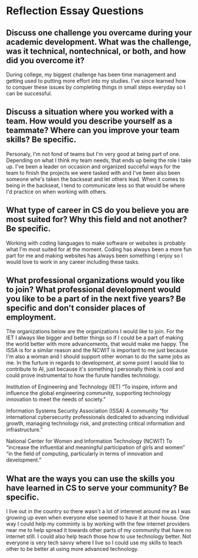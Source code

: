 # Reflection Essay Questions

## Discuss one challenge you overcame during your academic development. What was the challenge, was it technical, nontechnical, or both, and how did you overcome it?

During college, my biggest challenge has been time management and getting used to putting more effort into my studies. I've since learned how to conquer these issues by completing things in small steps everyday so I can be successful.

## Discuss a situation where you worked with a team. How would you describe yourself as a teammate? Where can you improve your team skills? Be specific.

Personaly, I'm not fond of teams but I'm very good at being part of one. Depending on what I think my team needs, that ends up being the role I take up. I've been a leader on occasion and organized succeful ways for the team to finish the projects we were tasked with and I've been also been someone whe's taken the backseat and let others lead. When it comes to being in the backseat, I tend to communicate less so that would be where I'd practice on when working with others.

## What type of career in CS do you believe you are most suited for? Why this field and not another? Be specific.

Working with coding lianguages to make software or websites is probably what I'm most suited for at the moment. Coding has always been a more fun part for me and making websites has always been something I enjoy so I would love to work in any career including these tasks.

## What professional organizations would you like to join? What professional development would you like to be a part of in the next five years? Be specific and don't consider places of employment.

The organizations below are the organizations I would like to join. For the IET I always like bigger and better things so if I could be a part of making the world better with more advancements, that would make me happy. The ISSA is for a similar reason and the NCWIT is important to me just because I'm also a woman and I should support other woman to do the same jobs as me. In the furture in regards to development, at some point I would like to contribute to AI, just because it's something I personally think is cool and could prove instrumental to how the furute handles technology.

Institution of Engineering and Technology (IET)
“To inspire, inform and influence the global engineering community, supporting technology innovation to meet the needs of society.”

Information Systems Security Association (ISSA)
A community “for international cybersecurity professionals dedicated to advancing individual growth, managing technology risk, and protecting critical information and infrastructure.”

National Center for Women and Information Technology (NCWIT)
To “increase the influential and meaningful participation of girls and women” “in the field of computing, particularly in terms of innovation and development.”

## What are the ways you can use the skills you have learned in CS to serve your community? Be specific.

I live out in the country so there wasn't a lot of interenet around me as I was growing up even when everyone else seemed to have it at their house. One way I could help my comminty is by working with the few internet providers near me to help spread it towards other parts of my community that have no internet still. I could also help teach those how to use technology better. Not everyone is very tech savvy where I live so I could use my skills to teach other to be better at using more advanced technology.

